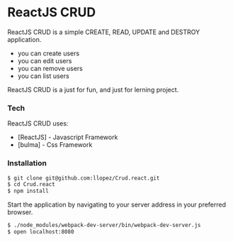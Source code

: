 # ReactJS CRUD

ReactJS CRUD is a simple CREATE, READ, UPDATE and DESTROY application.
  - you can create users
  - you can edit users
  - you can remove users
  - you can list users

ReactJS CRUD is a just for fun, and just for lerning project.

### Tech

ReactJS CRUD uses:

* [ReactJS] - Javascript Framework
* [bulma] - Css Framework

### Installation

```sh
$ git clone git@github.com:llopez/Crud.react.git
$ cd Crud.react
$ npm install
```

Start the application by navigating to your server address in your preferred browser.

```sh
$ ./node_modules/webpack-dev-server/bin/webpack-dev-server.js
$ open localhost:8080
```
